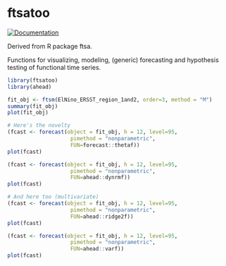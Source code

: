 # ftsatoo

[![Documentation](https://img.shields.io/badge/documentation-is_here-green)](https://techtonique.github.io/ftsatoo/index.html)


Derived from R package ftsa. 

Functions for visualizing, modeling, (generic) forecasting and hypothesis testing of functional time series.

```R
library(ftsatoo)
library(ahead)

fit_obj <- ftsm(ElNino_ERSST_region_1and2, order=3, method = "M")
summary(fit_obj)
plot(fit_obj)

# Here's the novelty
(fcast <- forecast(object = fit_obj, h = 12, level=95, 
                    pimethod = "nonparametric",
                    FUN=forecast::thetaf))   
plot(fcast)                    

(fcast <- forecast(object = fit_obj, h = 12, level=95, 
                    pimethod = "nonparametric",
                    FUN=ahead::dynrmf))     
plot(fcast)                                      

# And here too (multivariate)
(fcast <- forecast(object = fit_obj, h = 12, level=95, 
                    pimethod = "nonparametric",
                    FUN=ahead::ridge2f))     
plot(fcast)                                 

(fcast <- forecast(object = fit_obj, h = 12, level=95, 
                    pimethod = "nonparametric",
                    FUN=ahead::varf))     
plot(fcast)                                 
```